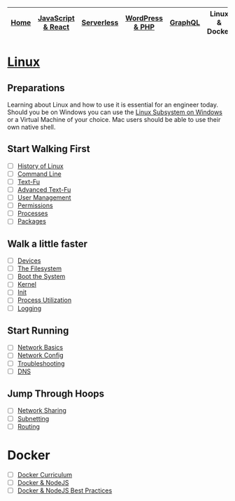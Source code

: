 | [Home](README.md) | [JavaScript & React](javascript.md) | [Serverless](serverless.md) | [WordPress & PHP](wordpress.md) | [GraphQL](graphql.md) | Linux & Docker | [CSS](css.md) |
| ----------------- | ----------------------------------- | --------------------------- | ------------------------------- | ----------------------|--------------- | ------------- |


# [Linux](https://www.linux.org/)

## Preparations

Learning about Linux and how to use it is essential for an engineer today. Should you be on Windows you can use the [Linux Subsystem on Windows](https://www.howtogeek.com/249966/how-to-install-and-use-the-linux-bash-shell-on-windows-10/) or a Virtual Machine of your choice. Mac users should be able to use their own native shell.

## Start Walking First

* [ ] [History of Linux](https://linuxjourney.com/lesson/linux-history)
* [ ] [Command Line](https://linuxjourney.com/lesson/the-shell)
* [ ] [Text-Fu](https://linuxjourney.com/lesson/stdout-standard-out-redirect)
* [ ] [Advanced Text-Fu](https://linuxjourney.com/lesson/regular-expressions-regex)
* [ ] [User Management](https://linuxjourney.com/lesson/users-and-groups)
* [ ] [Permissions](https://linuxjourney.com/lesson/file-permissions)
* [ ] [Processes](https://linuxjourney.com/lesson/monitor-processes-ps-command)
* [ ] [Packages](https://linuxjourney.com/lesson/software-distribution)

## Walk a little faster

* [ ] [Devices](https://linuxjourney.com/lesson/dev-directory)
* [ ] [The Filesystem](https://linuxjourney.com/lesson/filesystem-hierarchy)
* [ ] [Boot the System](https://linuxjourney.com/lesson/boot-process-overview)
* [ ] [Kernel](https://linuxjourney.com/lesson/kernel-overview)
* [ ] [Init](https://linuxjourney.com/lesson/sysv-overview)
* [ ] [Process Utilization](https://linuxjourney.com/lesson/tracking-processes-top)
* [ ] [Logging](https://linuxjourney.com/lesson/system-logging)

## Start Running

* [ ] [Network Basics](https://linuxjourney.com/lesson/network-basics)
* [ ] [Network Config](https://linuxjourney.com/lesson/network-interfaces)
* [ ] [Troubleshooting](https://linuxjourney.com/lesson/icmp)
* [ ] [DNS](https://linuxjourney.com/lesson/what-is-dns)

## Jump Through Hoops

* [ ] [Network Sharing](https://linuxjourney.com/lesson/network-file-sharing)
* [ ] [Subnetting](https://linuxjourney.com/lesson/ipv4)
* [ ] [Routing](https://linuxjourney.com/lesson/what-is-a-router)

# Docker

* [ ] [Docker Curriculum](https://docker-curriculum.com/)
* [ ] [Docker & NodeJS](https://nodejs.org/en/docs/guides/nodejs-docker-webapp/)
* [ ] [Docker & NodeJS Best Practices](https://github.com/nodejs/docker-node/blob/master/docs/BestPractices.md)
